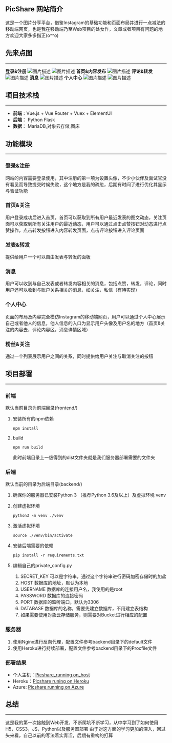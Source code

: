 ## PicShare 网站简介


这是一个图片分享平台，借鉴Instagram的基础功能和页面布局并进行一点减法的移动端网页，也是我在移动端乃至Web项目的处女作，文章或者项目有问题的地方欢迎大家多多指正(o^^o)

## 先来点图

------

**登录&注册**
![图片描述](https://i.loli.net/2019/06/17/5d0708ab3b3aa93675.png)
![图片描述](https://i.loli.net/2019/06/17/5d0708ab00b4f91100.png)
**首页&内容发布**
![图片描述](https://i.loli.net/2019/06/17/5d07493b691ed83770.png)
**评论&转发**
![图片描述](https://i.loli.net/2019/06/17/5d074a1032fca73912.png)
**消息**
![图片描述](https://i.loli.net/2019/06/17/5d074a6f0ab9748294.png)
**个人中心**
![图片描述](https://i.loli.net/2019/06/17/5d074ac85ff3c61679.png)
![图片描述](https://i.loli.net/2019/06/17/5d074ac55b40c90913.png)
## 项目技术栈

------

- **前端**：Vue.js + Vue Router + Vuex + ElementUI
- **后端**： Python Flask
- **数据**： MariaDB,对象云存储,图床

## 功能模块

------

### 登录&注册

网站的内容需要登录使用，其中注册的第一项为设置头像，不少小伙伴及面试官没有看见而导致提交时候失败，这个地方是我的疏忽，后期有时间了进行优化其显示与验证功能

### 首页&关注

用户登录成功后进入首页，首页可以获取到所有用户最近发表的图文动态，关注页面可以获取到所有关注用户的最近动态，用户可以通过点击点赞按钮对动态进行点赞操作，点击转发按钮进入内容转发页面，点击评论按钮进入评论页面

### 发表&转发

提供给用户一个可以自由发表与转发的面板

### 消息

用户可以收到与自己发表或者转发内容相关的消息，包括点赞，转发，评论，同时用户还可以收到与账户关系相关的消息，如关注，私信（有待实现）

### 个人中心

页面的布局及内容完全模仿Instagram的移动端网页，用户可以通过个人中心展示自己或者他人的信息，他人信息的入口为显示用户头像及用户名的地方（首页&关注的内容去，评论内容区，消息详情区域）

### 粉丝&关注

通过一个列表展示用户之间的关系，同时提供给用户关注与取消关注的按钮

## 项目部署

------

### 前端

默认当前目录为前端目录(frontend/)

1. 安装所有的npm依赖

   ```shell
   npm install
   ```

2. build

   ```shell
   npm run build
   ```

   此时前端目录上一级得到的dist文件夹就是我们服务器部署需要的文件夹

### 后端

默认当前的目录为后端目录(backend/)

1. 确保你的服务器已安装Python 3 （推荐Python 3.6及以上）及虚拟环境 venv

2. 创建虚拟环境

   ```shell
   python3 -m venv ./venv
   ```

3. 激活虚拟环境

   ```shell
   source ./venv/bin/activate
   ```

4. 安装后端需要的依赖

   ```shell
   pip install -r requirements.txt
   ```

5. 编辑自己的private_config.py
   1. SECRET_KEY 可以是字符串，通过这个字符串进行密码加密存储时的加盐
   2. HOST 数据库的地址，默认为本地
   3. USERNAME 数据库的连接用户名，我使用的是root
   4. PASSWORD 数据库的连接密码
   5. PORT 数据库的监听端口，默认为3306
   6. DATABASE 数据库的名称，需要先建立数据库，不用建立表结构
   7. 如果需要使用对象云存储服务，则需要对Bucket进行相应的配置

### 服务器

1. 使用Nginx进行反向代理，配置文件参考backend目录下的default文件
2. 使用Heroku进行持续部署，配置文件参考backend目录下的Procfile文件

### 部署结果

- 个人主机：[Picshare_running on_host](http://gooff.me)
- Heroku：[Picshare runing on Heroku](https://gooff.herokuapp.com)
- Azure: [Picshare running on Azure](https://picshare.azurewebsites.net)

## 总结

------

这是我的第一次接触到Web开发，不断爬坑不断学习，从中学习到了如何使用H5，CSS3，JS，Python以及服务器部署
由于对这方面的学习更加的深入，回过头来看，自己以前的写法着实青涩，后期有重构的打算
